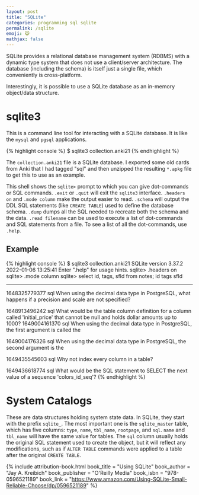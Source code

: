 ```yaml
---
layout: post
title: "SQLite"
categories: programming sql sqlite
permalink: /sqlite
emoji: 😸
mathjax: false
---
```


SQLite provides a relational database management system (RDBMS) with a dynamic type system that does not use a client/server architecture. The database (including the schema) is itself just a single file, which conveniently is cross-platform.

Interestingly, it is possible to use a SQLite database as an in-memory object/data structure.

# sqlite3

This is a command line tool for interacting with a SQLite database. It is like the `mysql` and `pgsql` applications.

{% highlight console %}
 $ sqlite3 collection.anki21
{% endhighlight %}

The `collection.anki21` file is a SQLite database. I exported some old cards from Anki that I had tagged "sql" and then unzipped the resulting `*.apkg` file to get this to use as an example.

This shell shows the `sqlite>` prompt to which you can give dot-commands or SQL commands. `.exit` or `.quit` will exit the `sqlite3` interface. `.headers on` and `.mode column` make the output easier to read. `.schema` will output the DDL SQL statements (like `CREATE TABLE`) used to define the database schema. `.dump` dumps all the SQL needed to recreate both the schema and the data. `.read filename` can be used to execute a list of dot-commands and SQL statements from a file. To see a list of all the dot-commands, use `.help`.

## Example

{% highlight console %}
 $ sqlite3 collection.anki21
SQLite version 3.37.2 2022-01-06 13:25:41
Enter ".help" for usage hints.
sqlite> .headers on
sqlite> .mode column
sqlite> select id, tags, sfld from notes;
id             tags   sfld

-------------  -----  --------------------------------------------------------------------------------------------------------------------------------------
1648325779377   sql   When using the decimal data type in PostgreSQL, what happens if a precision and scale are not specified?

1648913496242   sql   What would be the table column definition for a column called 'initial_price' that cannot be null and holds dollar amounts up to 1000?
1649004161370   sql   When using the decimal data type in PostgreSQL, the first argument is called the

1649004176326   sql   When using the decimal data type in PostgreSQL, the second argument is the

1649435545603   sql   Why not index every column in a table?

1649436618774   sql   What would be the SQL statement to SELECT the next value of a sequence 'colors_id_seq'?
{% endhighlight %}

# System Catalogs

These are data structures holding system state data. In SQLite, they start with the prefix `sqlite_`. The most important one is the `sqlite_master` table, which has five columns: `type`, `name`, `tbl_name`, `rootpage`, and `sql`. `name` and `tbl_name` will have the same value for tables. The `sql` column usually holds the original SQL statement used to create the object, but it will reflect any modifications, such as if `ALTER TABLE` commands were applied to a table after the original `CREATE TABLE`.

{% include attribution-book.html
  book_title = "Using SQLite"
  book_author = "Jay A. Kreibich"
  book_publisher = "O'Reilly Media"
  book_isbn = "978-0596521189"
  book_link = "https://www.amazon.com/Using-SQLite-Small-Reliable-Choose/dp/0596521189"
%}